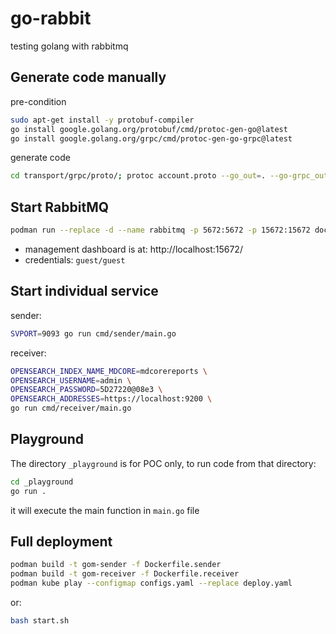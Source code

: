 # go-rabbit
testing golang with rabbitmq

## Generate code manually

pre-condition
```bash
sudo apt-get install -y protobuf-compiler
go install google.golang.org/protobuf/cmd/protoc-gen-go@latest
go install google.golang.org/grpc/cmd/protoc-gen-go-grpc@latest
```

generate code
```bash
cd transport/grpc/proto/; protoc account.proto --go_out=. --go-grpc_out=. --go-grpc_opt=paths=import --go_opt=paths=import
```


## Start RabbitMQ
```bash
podman run --replace -d --name rabbitmq -p 5672:5672 -p 15672:15672 docker.io/rabbitmq:4.0-management-alpine
```

- management dashboard is at: http://localhost:15672/
- credentials: `guest/guest`

## Start individual service

sender:
```bash
SVPORT=9093 go run cmd/sender/main.go
```

receiver:
```bash
OPENSEARCH_INDEX_NAME_MDCORE=mdcorereports \
OPENSEARCH_USERNAME=admin \
OPENSEARCH_PASSWORD=5D27220@08e3 \
OPENSEARCH_ADDRESSES=https://localhost:9200 \
go run cmd/receiver/main.go
```

## Playground
The directory `_playground` is for POC only, to run code from that directory:
```bash
cd _playground
go run .
```

it will execute the main function in `main.go` file

## Full deployment
```bash
podman build -t gom-sender -f Dockerfile.sender
podman build -t gom-receiver -f Dockerfile.receiver
podman kube play --configmap configs.yaml --replace deploy.yaml
```

or:
```bash
bash start.sh
```
